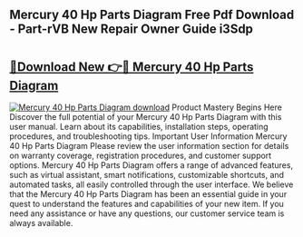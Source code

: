 ## Mercury 40 Hp Parts Diagram Free Pdf Download - Part-rVB New Repair Owner Guide i3Sdp

# <h2><a href="http://dfkxmc.blite.top/?on=Mercury+40+Hp+Parts+Diagram">🔗Download New 👉🔴 Mercury 40 Hp Parts Diagram</a></h2>

[![Mercury 40 Hp Parts Diagram download](https://i.imgur.com/lujVjoI.png)](http://dfkxmc.blite.top/?on=Mercury+40+Hp+Parts+Diagram)
Product Mastery Begins Here Discover the full potential of your Mercury 40 Hp Parts Diagram with this user manual. Learn about its capabilities, installation steps, operating procedures, and troubleshooting tips. Important User Information Mercury 40 Hp Parts Diagram Please review the user information section for details on warranty coverage, registration procedures, and customer support options. Mercury 40 Hp Parts Diagram offers a range of advanced features, such as virtual assistant, smart notifications, customizable shortcuts, and automated tasks, all easily controlled through the user interface. We believe that the Mercury 40 Hp Parts Diagram has been an essential guide in your quest to understand the features and capabilities of your new item. If you need any assistance or have any questions, our customer service team is always available.
